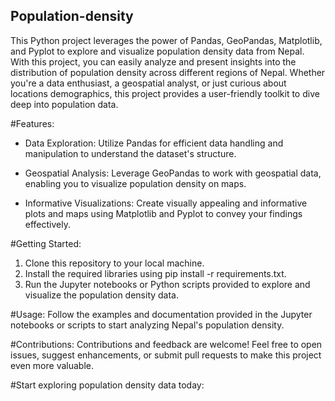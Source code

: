 ## Population-density
This Python project leverages the power of Pandas, GeoPandas, Matplotlib, and Pyplot to explore and visualize population density data from Nepal. With this project, you can easily analyze and present insights into the distribution of population density across different regions of Nepal. Whether you're a data enthusiast, a geospatial analyst, or just curious about locations demographics, this project provides a user-friendly toolkit to dive deep into population data.

#Features:
- Data Exploration: Utilize Pandas for efficient data handling and manipulation to understand the dataset's structure.

- Geospatial Analysis: Leverage GeoPandas to work with geospatial data, enabling you to visualize population density on maps.

- Informative Visualizations: Create visually appealing and informative plots and maps using Matplotlib and Pyplot to convey your findings effectively.

#Getting Started:
1. Clone this repository to your local machine.
2. Install the required libraries using pip install -r requirements.txt.
3. Run the Jupyter notebooks or Python scripts provided to explore and visualize the population density data.

   
#Usage:
Follow the examples and documentation provided in the Jupyter notebooks or scripts to start analyzing Nepal's population density.

#Contributions:
Contributions and feedback are welcome! Feel free to open issues, suggest enhancements, or submit pull requests to make this project even more valuable.

#Start exploring population density data today:
